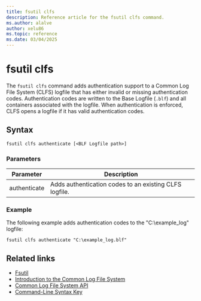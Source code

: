 ```yaml
---
title: fsutil clfs
description: Reference article for the fsutil clfs command.
ms.author: alalve
author: xelu86
ms.topic: reference
ms.date: 03/04/2025
---
```


# fsutil clfs

The `fsutil clfs` command adds authentication support to a Common Log File System (CLFS) logfile that has either invalid or missing authentication codes. Authentication codes are written to the Base Logfile (`.blf`) and all containers associated with the logfile. When authentication is enforced, CLFS opens a logfile if it has valid authentication codes.

## Syntax

```
fsutil clfs authenticate [<BLF Logfile path>]
```

### Parameters

| Parameter | Description |
|--|--|
| authenticate | Adds authentication codes to an existing CLFS logfile. |

### Example

The following example adds authentication codes to the "C:\example_log" logfile:

```
fsutil clfs authenticate "C:\example_log.blf"
```

## Related links

- [Fsutil](fsutil.md)
- [Introduction to the Common Log File System](/windows-hardware/drivers/kernel/introduction-to-the-common-log-file-system)
- [Common Log File System API](/previous-versions/windows/desktop/clfs/common-log-file-system-api)
- [Command-Line Syntax Key](command-line-syntax-key.md)
